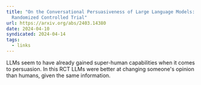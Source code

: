 ```yaml
---
title: "On the Conversational Persuasiveness of Large Language Models: A
  Randomized Controlled Trial"
url: https://arxiv.org/abs/2403.14380
date: 2024-04-10
syndicated: 2024-04-14
tags:
  - links
---
```


LLMs seem to have already gained super-human capabilities when it comes to persuasion. In this RCT LLMs were better at changing someone's opinion than humans, given the same information.

